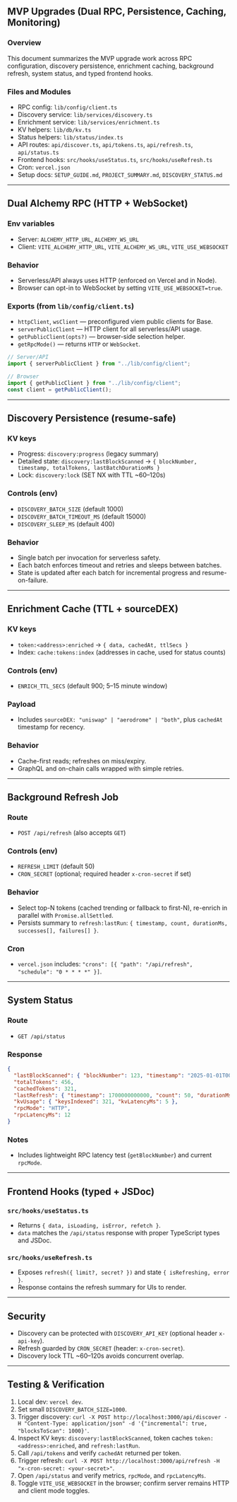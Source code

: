 ## MVP Upgrades (Dual RPC, Persistence, Caching, Monitoring)

### Overview
This document summarizes the MVP upgrade work across RPC configuration, discovery persistence, enrichment caching, background refresh, system status, and typed frontend hooks.

### Files and Modules
- RPC config: `lib/config/client.ts`
- Discovery service: `lib/services/discovery.ts`
- Enrichment service: `lib/services/enrichment.ts`
- KV helpers: `lib/db/kv.ts`
- Status helpers: `lib/status/index.ts`
- API routes: `api/discover.ts`, `api/tokens.ts`, `api/refresh.ts`, `api/status.ts`
- Frontend hooks: `src/hooks/useStatus.ts`, `src/hooks/useRefresh.ts`
- Cron: `vercel.json`
- Setup docs: `SETUP_GUIDE.md`, `PROJECT_SUMMARY.md`, `DISCOVERY_STATUS.md`

---

## Dual Alchemy RPC (HTTP + WebSocket)

### Env variables
- Server: `ALCHEMY_HTTP_URL`, `ALCHEMY_WS_URL`
- Client: `VITE_ALCHEMY_HTTP_URL`, `VITE_ALCHEMY_WS_URL`, `VITE_USE_WEBSOCKET`

### Behavior
- Serverless/API always uses HTTP (enforced on Vercel and in Node).
- Browser can opt-in to WebSocket by setting `VITE_USE_WEBSOCKET=true`.

### Exports (from `lib/config/client.ts`)
- `httpClient`, `wsClient` — preconfigured viem public clients for Base.
- `serverPublicClient` — HTTP client for all serverless/API usage.
- `getPublicClient(opts?)` — browser-side selection helper.
- `getRpcMode()` — returns `HTTP` or `WebSocket`.

```ts
// Server/API
import { serverPublicClient } from "../lib/config/client";

// Browser
import { getPublicClient } from "../lib/config/client";
const client = getPublicClient();
```

---

## Discovery Persistence (resume-safe)

### KV keys
- Progress: `discovery:progress` (legacy summary)
- Detailed state: `discovery:lastBlockScanned` → `{ blockNumber, timestamp, totalTokens, lastBatchDurationMs }`
- Lock: `discovery:lock` (SET NX with TTL ~60–120s)

### Controls (env)
- `DISCOVERY_BATCH_SIZE` (default 1000)
- `DISCOVERY_BATCH_TIMEOUT_MS` (default 15000)
- `DISCOVERY_SLEEP_MS` (default 400)

### Behavior
- Single batch per invocation for serverless safety.
- Each batch enforces timeout and retries and sleeps between batches.
- State is updated after each batch for incremental progress and resume-on-failure.

---

## Enrichment Cache (TTL + sourceDEX)

### KV keys
- `token:<address>:enriched` → `{ data, cachedAt, ttlSecs }`
- Index: `cache:tokens:index` (addresses in cache, used for status counts)

### Controls (env)
- `ENRICH_TTL_SECS` (default 900; 5–15 minute window)

### Payload
- Includes `sourceDEX: "uniswap" | "aerodrome" | "both"`, plus `cachedAt` timestamp for recency.

### Behavior
- Cache-first reads; refreshes on miss/expiry.
- GraphQL and on-chain calls wrapped with simple retries.

---

## Background Refresh Job

### Route
- `POST /api/refresh` (also accepts `GET`)

### Controls (env)
- `REFRESH_LIMIT` (default 50)
- `CRON_SECRET` (optional; required header `x-cron-secret` if set)

### Behavior
- Select top-N tokens (cached trending or fallback to first-N), re-enrich in parallel with `Promise.allSettled`.
- Persists summary to `refresh:lastRun`: `{ timestamp, count, durationMs, successes[], failures[] }`.

### Cron
- `vercel.json` includes: `"crons": [{ "path": "/api/refresh", "schedule": "0 * * * *" }]`.

---

## System Status

### Route
- `GET /api/status`

### Response
```json
{
  "lastBlockScanned": { "blockNumber": 123, "timestamp": "2025-01-01T00:00:00.000Z" },
  "totalTokens": 456,
  "cachedTokens": 321,
  "lastRefresh": { "timestamp": 1700000000000, "count": 50, "durationMs": 12345, "successes": ["0x..."], "failures": [{"address":"0x...","reason":"..."}] },
  "kvUsage": { "keysIndexed": 321, "kvLatencyMs": 5 },
  "rpcMode": "HTTP",
  "rpcLatencyMs": 12
}
```

### Notes
- Includes lightweight RPC latency test (`getBlockNumber`) and current `rpcMode`.

---

## Frontend Hooks (typed + JSDoc)

### `src/hooks/useStatus.ts`
- Returns `{ data, isLoading, isError, refetch }`.
- `data` matches the `/api/status` response with proper TypeScript types and JSDoc.

### `src/hooks/useRefresh.ts`
- Exposes `refresh({ limit?, secret? })` and state `{ isRefreshing, error }`.
- Response contains the refresh summary for UIs to render.

---

## Security
- Discovery can be protected with `DISCOVERY_API_KEY` (optional header `x-api-key`).
- Refresh guarded by `CRON_SECRET` (header: `x-cron-secret`).
- Discovery lock TTL ~60–120s avoids concurrent overlap.

---

## Testing & Verification
1. Local dev: `vercel dev`.
2. Set small `DISCOVERY_BATCH_SIZE=1000`.
3. Trigger discovery: `curl -X POST http://localhost:3000/api/discover -H "Content-Type: application/json" -d '{"incremental": true, "blocksToScan": 1000}'`.
4. Inspect KV keys: `discovery:lastBlockScanned`, token caches `token:<address>:enriched`, and `refresh:lastRun`.
5. Call `/api/tokens` and verify `cachedAt` returned per token.
6. Trigger refresh: `curl -X POST http://localhost:3000/api/refresh -H "x-cron-secret: <your-secret>"`.
7. Open `/api/status` and verify metrics, `rpcMode`, and `rpcLatencyMs`.
8. Toggle `VITE_USE_WEBSOCKET` in the browser; confirm server remains HTTP and client mode toggles.


